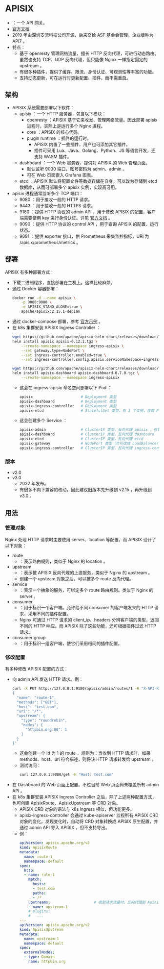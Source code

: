 # APISIX

- ：一个 API 网关。
- [官方文档](https://apisix.apache.org/docs/)
- 2019 年由深圳支流科技公司开源，后来交给 ASF 基金会管理。企业版称为 API7 。
- 特点：
  - 基于 openresty 管理网络流量，擅长 HTTP 反向代理，可进行动态路由。虽然也支持 TCP、UDP 反向代理，但只能像 Nginx 一样指定固定的 upstream 。
  - 有很多种插件，提供了缓存、限流、身份认证、可观测性等丰富的功能。
  - 支持动态更新，可在运行时更新配置、插件，而不需重启。

## 架构

- APISIX 系统需要部署以下软件：
  - apisix ：一个 HTTP 服务器，包含以下模块：
    - openresty ：APISIX 基于它来收发、管理网络流量。因此部署 apisix 进程时，实际上是运行多个 Nginx 进程。
    - core ：APISIX 的核心代码。
    - plugin runtime ：插件的运行时。
      - APISIX 内置了一些插件，用户也可添加其它插件。
      - 插件可采用 Lua、Java、Golang、Python、JS 等语言开发，还支持 WASM 插件。
  - dashboard ：一个 Web 服务器，提供对 APISIX 的 Web 管理页面。
    - 默认监听 9000 端口，账号密码为 admin、admin 。
    - 可在 Web 页面嵌入 Grafana 图表。
  - etcd ：APISIX 默认将配置文件等数据存储在自身，可以改为存储到 etcd 数据库，从而可部署多个 apisix 实例，实现高可用。
- apisix 进程通常监听多个 TCP 端口：
  - 9080 ：用于接收一般的 HTTP 请求。
  - 9443 ：用于接收一般的 HTTPS 请求。
  - 9180 ：提供 HTTP 协议的 admin API ，用于修改 APISIX 的配置，客户端需要使用 key 进行身份认证。详见 [官方文档](https://apisix.apache.org/docs/apisix/admin-api/) 。
  - 9090 ：提供 HTTP 协议的 control API ，用于查询 APISIX 的配置、运行状态。
  - 9091 ：提供 exporter 接口，供 Prometheus 采集监控指标，URI 为 /apisix/prometheus/metrics 。

## 部署

APISIX 有多种部署方式：
- 下载二进制程序，直接部署在主机上。这样比较麻烦。
- 通过 Docker 容器部署：
  ```sh
  docker run -d --name apisix \
      -p 9080:9080 \
      -e APISIX_STAND_ALONE=true \
      apache/apisix:2.15.1-debian
  ```
- 通过 docker-compose 部署，参考 [官方示例](https://github.com/apache/apisix-docker/blob/master/example/docker-compose.yml) 。
- 在 k8s 集群安装 APISIX Ingress Controller ：
  ```sh
  wget https://github.com/apache/apisix-helm-chart/releases/download/apisix-0.12.1/apisix-0.12.1.tgz
  helm install apisix apisix-0.12.1.tgz \
      --create-namespace --namespace ingress-apisix \
      --set gateway.type=NodePort \
      --set ingress-controller.enabled=true \
      --set ingress-controller.config.apisix.serviceNamespace=ingress-apisix

  wget https://github.com/apache/apisix-helm-chart/releases/download/apisix-dashboard-0.7.0/apisix-dashboard-0.7.0.tgz
  helm install apisix-dashboard apisix-dashboard-0.7.0.tgz \
      --create-namespace --namespace ingress-apisix
  ```
  - 这会在 ingress-apisix 命名空间部署以下 Pod ：
    ```sh
    apisix                      # Deployment 类型
    apisix-dashboard            # Deployment 类型
    apisix-ingress-controller   # Deployment 类型
    apisix-etcd                 # StatefulSet 类型，有 3 个实例，挂载 PVC 。如果当前 k8s 不支持 PVC ，则可改为其它类型的 volume
    ```
  - 这会创建多个 Service ：
    ```sh
    apisix-admin                # ClusterIP 类型，反向代理 apisix ，供管理员调用 admin API
    apisix-dashboard            # ClusterIP 类型，反向代理 dashboard
    apisix-etcd                 # ClusterIP 类型，反向代理 etcd
    apisix-gateway              # NodePort 类型（也可改成 LoadBalancer 类型），反向代理 apisix ，供一般客户端访问
    apisix-ingress-controller   # ClusterIP 类型，反向代理 ingress-controller
    ```

### 版本

- v2.0
- v3.0
  - 2022 年发布。
  - 有很多不向下兼容的改动，因此建议旧版本先升级到 v2.15 ，再升级到 v3.0 。

## 用法

### 管理对象

Nginx 处理 HTTP 请求时主要使用 server、location 等配置，而 APISIX 设计了以下对象：
- route
  - ：表示路由规则，类似于 Nginx 的 location 。
- upstream
  - ：表示被 APISIX 反向代理的上游服务，类似于 Nginx 的 upstream 。
  - 创建一个 upsteam 对象之后，可以被多个 route 反向代理。
- service
  - ：表示一个抽象的服务，可绑定多个 route 路由规则。类似于 Nginx 的 server 。
- consumer
  - ：用于标识一个客户端。允许给不同 consumer 的客户端发来的 HTTP 请求，采用不同的插件配置。
  - Nginx 可通过 HTTP 请求的 client_ip、headers 分辨客户端的类型，返回不同的 HTTP 响应。而 APISIX 除了这些功能，还可根据插件过滤 HTTP 请求。
- consumer group
  - ：用于标识一组客户端，使它们采用相同的插件配置。

### 修改配置

有多种修改 APISIX 配置的方式：
- 向 admin API 发送 HTTP 请求。例：
  ```sh
  curl -X PUT http://127.0.0.1:9180/apisix/admin/routes/1 -H "X-API-KEY: edd1c9f034335f136f87ad84b625c8f1" -d '
  {
    "name": "route-1",
    "methods": ["GET"],
    "host": "test.com",
    "uri": "/*",
    "upstream": {
      "type": "roundrobin",
      "nodes": {
        "httpbin.org:80": 1
      }
    }
  }'
  ```
  - 这会创建一个 id 为 1 的 route ，规则为：当收到 HTTP 请求时，如果 methods、host、uri 符合描述，则将该 HTTP 请求转发给 upstream 。
  - 测试访问：
    ```sh
    curl 127.0.0.1:9080/get -H "Host: test.com"
    ```
- 在 Dashboard 的 Web 页面上配置。不过目前 Web 页面尚未覆盖所有 admin API 。
- 在 k8s 集群安装 APISIX Ingress Controller 之后，除了上述两种配置方式，也可创建 ApisixRoute、ApisixUpstream 等 CRD 对象。
  - APISIX CRD 对象的语法与 k8s Ingress 相似，但功能更多。
  - apisix-ingress-controller 会通过 kube-apiserver 监视所有 APISIX CRD 对象的变化。发现变化时，自动将 CRD 对象转换成 APISIX 原生配置，并通过 admin API 导入 APISIX ，但不支持导出。
  - 例：
    ```yml
    apiVersion: apisix.apache.org/v2
    kind: ApisixRoute
    metadata:
      name: route-1
      namespace: default
    spec:
      http:
      - name: rule-1
        match:
          hosts:
          - test.com
          paths:
          - /*
        upstreams:                    # 收到请求流量时，反向代理到 ApisixUpstream
        - name: upstream-1
        # plugins:
        #   ...
    ---
    apiVersion: apisix.apache.org/v2
    kind: ApisixUpstream
    metadata:
      name: upstream-1
      namespace: default
    spec:
      externalNodes:
      - type: Domain
        name: httpbin.org
    ```

